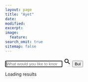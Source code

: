 ```yaml
---
layout: page
title: "Ayet"
date: 
modified:
excerpt:
image:
  feature:
search_omit: true
sitemap: false
---
```

<form action="{{ site.baseurl }}/find/" method="get">
	<input type="search" name="q" {% if include.add_id %}id="search-input"{% endif %} placeholder="What would you like to know?" autofocus>
	
<svg fill="#000000" height="24" viewBox="0 0 24 24" width="24" xmlns="http://www.w3.org/2000/svg">
    <path d="M15.5 14h-.79l-.28-.27C15.41 12.59 16 11.11 16 9.5 16 5.91 13.09 3 9.5 3S3 5.91 3 9.5 5.91 16 9.5 16c1.61 0 3.09-.59 4.23-1.57l.27.28v.79l5 4.99L20.49 19l-4.99-5zm-6 0C7.01 14 5 11.99 5 9.5S7.01 5 9.5 5 14 7.01 14 9.5 11.99 14 9.5 14z"/>
    <path d="M0 0h24v24H0z" fill="none"/>
</svg>
	<input type="submit" value="Bul" style="display: true;">
</form>

<p><span id="search-process">Loading</span> results <span id="search-query-container" style="display: none;">for "<strong id="search-query"></strong>"</span></p>
<ul id="search-results"></ul>

<script>
	window.data = {
		{% for post in site.posts %}
			{% if post.title %}
				{% unless post.excluded_in_search %}
					{% if added %},{% endif %}
					{% assign added = false %}
					"{{ post.url | slugify }}": {
						"id": "{{ post.url | slugify }}",
						"title": "{{ post.title | xml_escape }}",
						"categories": "{{ post.categories | join: ", " | xml_escape }}",
						"url": " {{ post.url | xml_escape }}",
						"content": {{ post.content | strip_html | replace_regex: "[\s/\n]+"," " | strip | jsonify }}
					}
					{% assign added = true %}
				{% endunless %}
			{% endif %}
		{% endfor %}
	};
</script>
<script src="{{ site.baseurl }}/js/lunr.min.js"></script>
<script src="{{ site.baseurl }}/js/search.js"></script>

